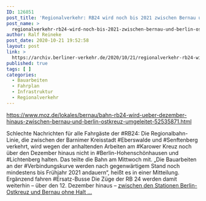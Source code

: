 ```yaml
---
ID: 126851
post_title: 'Regionalverkehr: RB24 wird noch bis 2021 zwischen Bernau und Berlin-Ostkreuz umgeleitet Pendler müssen auf der Strecke der RB24 weiter mit Einschränkungen leben., aus MOZ'
post_name: >
  regionalverkehr-rb24-wird-noch-bis-2021-zwischen-bernau-und-berlin-ostkreuz-umgeleitet-pendler-muessen-auf-der-strecke-der-rb24-weiter-mit-einschraenkungen-leben-aus-moz
author: Ralf Reineke
post_date: 2020-10-21 19:52:58
layout: post
link: >
  https://archiv.berliner-verkehr.de/2020/10/21/regionalverkehr-rb24-wird-noch-bis-2021-zwischen-bernau-und-berlin-ostkreuz-umgeleitet-pendler-muessen-auf-der-strecke-der-rb24-weiter-mit-einschraenkungen-leben-aus-moz/
published: true
tags: [ ]
categories:
  - Bauarbeiten
  - Fahrplan
  - Infrastruktur
  - Regionalverkehr
---
```

https://www.moz.de/lokales/bernau/bahn-rb24-wird-ueber-dezember-hinaus-zwischen-bernau-und-berlin-ostkreuz-umgeleitet-52535871.html

Schlechte Nachrichten für alle Fahrgäste der #RB24: Die Regionalbahn-Linie, die zwischen der Barnimer Kreisstadt #Eberswalde und #Senftenberg verkehrt, wird wegen der anhaltenden Arbeiten am #Karower Kreuz noch über den Dezember hinaus nicht in #Berlin-Hohenschönhausen und #Lichtenberg halten. Das teilte die Bahn am Mittwoch mit.
„Die Bauarbeiten an der #Verbindungskurve werden nach gegenwärtigem Stand noch mindestens bis Frühjahr 2021 andauern“, heißt es in einer Mitteilung.
Ergänzend fahren #Ersatz-Busse
Die Züge der RB 24 werden damit weiterhin – über den 12. Dezember hinaus – <a href="https://www.moz.de/lokales/bernau/bahn-rb24-wird-ueber-dezember-hinaus-zwischen-bernau-und-berlin-ostkreuz-umgeleitet-52535871.html">zwischen den Stationen Berlin-Ostkreuz und Bernau ohne Halt ...</a>
